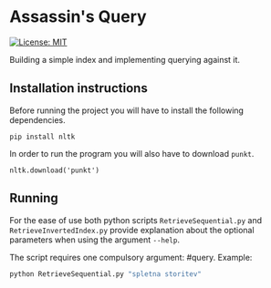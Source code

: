 # Assassin's Query

[![License: MIT](https://img.shields.io/badge/License-MIT-yellow.svg)](https://opensource.org/licenses/MIT)

Building a simple index and implementing querying against it.

## Installation instructions
Before running the project you will have to install the following dependencies.

```
pip install nltk
```

In order to run the program you will also have to download `punkt`.
```
nltk.download('punkt')
```

## Running
For the ease of use both python scripts `RetrieveSequential.py` and `RetrieveInvertedIndex.py` provide explanation about the optional parameters when using the argument `--help`.

The script requires one compulsory argument: #query. Example:
```python
python RetrieveSequential.py "spletna storitev"
```
